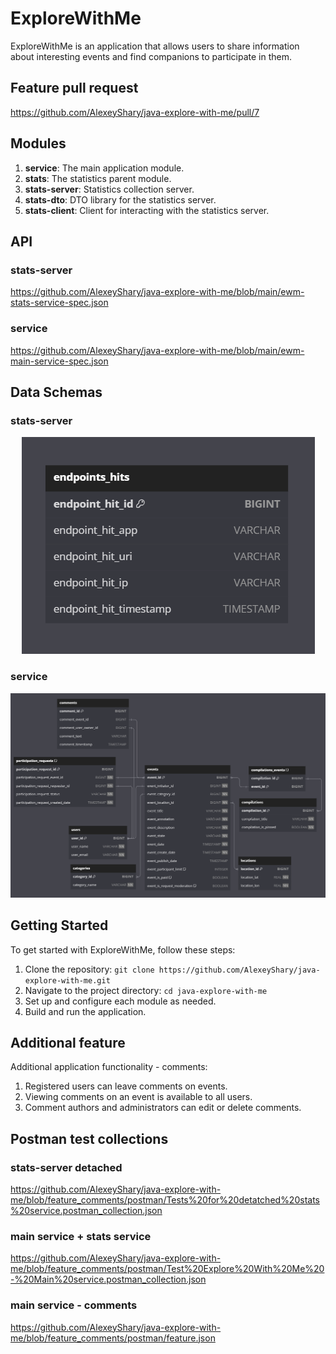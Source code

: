 # ExploreWithMe

ExploreWithMe is an application that allows users to share information about interesting events and find companions to participate in them.

## Feature pull request

https://github.com/AlexeyShary/java-explore-with-me/pull/7

## Modules

1. **service**: The main application module.
2. **stats**: The statistics parent module.
3. **stats-server**: Statistics collection server.
4. **stats-dto**: DTO library for the statistics server.
5. **stats-client**: Client for interacting with the statistics server.

## API

### stats-server

https://github.com/AlexeyShary/java-explore-with-me/blob/main/ewm-stats-service-spec.json

### service

https://github.com/AlexeyShary/java-explore-with-me/blob/main/ewm-main-service-spec.json

## Data Schemas

### stats-server

<p align="center">
  <img src="schema_stats.png" alt="Stats Server Schema">
</p>

### service
<p align="center">
  <img src="schema_service.png" alt="Main Service Schema">
</p>

## Getting Started

To get started with ExploreWithMe, follow these steps:

1. Clone the repository: `git clone https://github.com/AlexeyShary/java-explore-with-me.git`
2. Navigate to the project directory: `cd java-explore-with-me`
3. Set up and configure each module as needed.
4. Build and run the application.

## Additional feature

Additional application functionality - comments:

1. Registered users can leave comments on events.
2. Viewing comments on an event is available to all users.
3. Comment authors and administrators can edit or delete comments.

## Postman test collections

### stats-server detached

https://github.com/AlexeyShary/java-explore-with-me/blob/feature_comments/postman/Tests%20for%20detatched%20stats%20service.postman_collection.json
### main service + stats service

https://github.com/AlexeyShary/java-explore-with-me/blob/feature_comments/postman/Test%20Explore%20With%20Me%20-%20Main%20service.postman_collection.json

### main service - comments

https://github.com/AlexeyShary/java-explore-with-me/blob/feature_comments/postman/feature.json